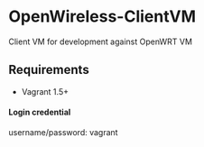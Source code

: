 OpenWireless-ClientVM
=====================

Client VM for development against OpenWRT VM

Requirements
------------

* Vagrant 1.5+


#### Login credential 
username/password: vagrant